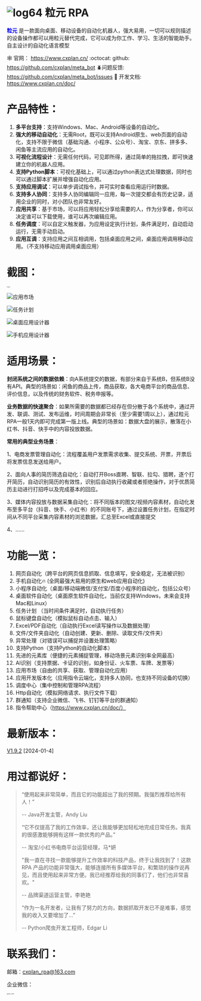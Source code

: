 

# ![log64](./image/www/log64.png) 粒元 RPA

**<font color=blue>粒元</font>** 是一款面向桌面、移动设备的自动化机器人，强大易用，一切可以规则描述的设备操作都可以用粒元替代完成，它可以成为你工作、学习、生活的智能助手。自主设计的自动化语言模型

:spider_web: 官网： https://www.cxplan.cn/
:octocat: github: https://github.com/cxplan/meta_bot
:beetle:问题反馈:  https://github.com/cxplan/meta_bot/issues
:book: 开发文档: https://www.cxplan.cn/doc/


# 产品特性：

1. **多平台支持**：支持Windows、Mac、Android等设备的自动化。
2. **强大的移动自动化**：无需Root，既可以支持Android原生、web页面的自动化，支持不限于微信（基础沟通、小程序、公众号）、淘宝、京东、拼多多、闲鱼等主流应用的自动化。
3. **可视化流程设计**：无需任何代码，可见即所得，通过简单的拖拉拽，即可快速建立你的机器人应用。
4. **支持Python脚本**：可视化基础上，可以通过python表达式处理数据，同时也可以通过脚本扩展并增强自动化应用。
5. **支持应用调试**：可以单步调试指令，并可实时查看应用运行时数据。
6. **支持多人协同**：支持多人协同编辑同一应用，每一次提交都会有历史记录，适用企业的同时，对小团队也非常友好。
7. **应用共享**：基于市场，可以将应用轻松分享给需要的人，作为分享者，你可以决定谁可以下载使用，谁可以再次编辑应用。
8. **任务调度**：可以自定义触发器，为应用设定执行计划，条件满足时，自动启动运行，无需手动启动。
9. **应用互调**：支持应用之间互相调用，包括桌面应用之间，桌面应用调用移动应用。（不支持移动应用调用桌面应用）



# 截图：

<img src="image/www/index/home1.png" alt="首页" style="zoom:20%;" />



![应用市场](image/www/index/home_market.png)

![任务计划](image/www/index/home_schedule.png)

![桌面应用设计器](image/www/index/design_pc.png)

![手机应用设计器](image/www/index/design_android.png)

# 适用场景：

**封闭系统之间的数据依赖**：向A系统提交的数据，有部分来自于系统B，但系统B没有API。典型的场景如：闲鱼的商品上传，商品获取，各大电商平台的商品信息、评价信息，以及传统的财务软件、税务申报等。



**业务数据的快速聚合**：如果所需要的数据都已经存在但分散于各个系统中，通过开发、联调、测试、发布运维，时间周期会非常长（至少需要1周以上），通过粒元RPA一般1天内即可完成第一版上线。典型的场景如：数据大盘的展示，散落在小红书、抖音、快手中的内容投放数据。



**常用的典型业务场景**：

1、电商发票管理自动化：流程覆盖用户发票需求收集、提交系统、开票，开票后将发票信息发送给用户。

2、面向人事的简历筛选自动化：自动打开Boss直聘、智联、拉勾、猎聘，逐个打开简历，自动识别简历的有效性，识别后自动执行收藏或者拒绝操作，对于优质简历主动进行打招呼以及完成基本的回应。

3、媒体内容投放与数据采集自动化：将不同版本的图文/视频内容素材，自动化发布至多平台（抖音、快手、小红书）的不同账号下，通过设置任务计划，在指定时间从不同平台采集内容素材的浏览数据，汇总至Excel或直接提交

4、......



# 功能一览：

1. 网页自动化（跨平台的网页信息抓取、信息填写，安全稳定，无法被识别）
2. 手机自动化:fire: (全网最强大易用的原生和web应用自动化)
3. 小程序自动化（桌面/移动端微信/支付宝/百度小程序的自动化，包括公众号）
4. 桌面软件自动化（桌面原生软件自动化，当前仅支持Windows，未来会支持Mac和Linux）
5. 任务计划 （当时间条件满足时，自动执行任务）
6. 鼠标键盘自动化（模拟鼠标自动点击、输入）
7. Excel/PDF自动化（自动执行Excel读写操作以及数据处理）
8. 文件/文件夹自动化（自动创建、更新、删除、读取文件/文件夹）
9. 异常处理（对错误可以捕捉并设置处理策略）
10. 支持Python（支持Python的自动化脚本）
11. 先进的元素库（便捷的元素捕捉管理，移动场景元素识别率全网最高）
12. AI识别（支持票据、卡证的识别，如身份证、火车票、车牌、发票等）
13. 应用市场（自由的共享、获取、管理自动化应用）
14. 应用开发版本化（应用指令云端化，支持多人协同，也支持不同设备的切换）
15. 调度中心（集中控制和管理RPA流程）
16. Http自动化（模拟网络请求、执行文件下载）
17. 群通知（支持企业微信、飞书、钉钉等平台的群通知）
18. 指令帮助中心（https://www.cxplan.cn/doc/）



# 最新版本：

[V1.9.2](https://github.com/cxplan/meta_bot/releases/tag/1.9.2) [2024-01-4]



# 用过都说好：

> “使用起来非常简单，而且它的功能超出了我的预期。我强烈推荐给所有人！”
>
> -- Java开发主管，Andy Liu
>
>
>
> “它不仅提高了我的工作效率，还让我能够更加轻松地完成日常任务。我真的很感激能够拥有这样一款优秀的产品。”
>
> -- 淘宝/小红书电商平台运营经理，马*妍
>
>
>
> "我一直在寻找一款能够提升工作效率的科技产品，终于让我找到了！这款 RPA 产品的功能非常强大，能够连接所有多媒体平台，和繁琐的操作说再见，而且使用起来非常方便。我已经推荐给我的同事们了，他们也非常喜欢。"
>
> -- 品牌渠道运营主管，李艳艳
>
>
>
> “作为一名开发者，让我有了努力的方向，数据抓取开发已不是难事，感觉我的收入又要增加了...”
>
> -- Python爬虫开发工程师，Edgar Li



# 联系我们：

邮箱：cxplan_rpa@163.com

企业微信：

<div><img src="./image/www/index/qw_code.png" alt="qw_code" style="zoom: 25%;align:left" /></div>

